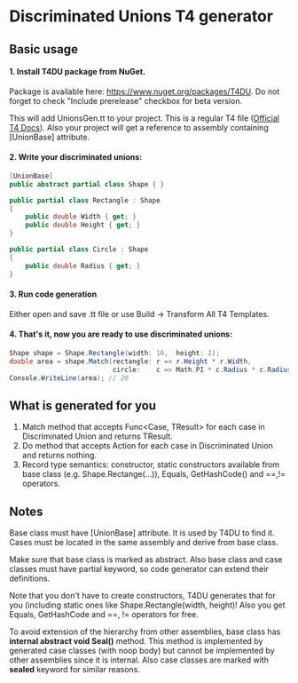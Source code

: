 # Discriminated Unions T4 generator


## Basic usage

#### 1. Install T4DU package from NuGet. 
Package is available here: https://www.nuget.org/packages/T4DU. Do not forget to check "Include prerelease" checkbox for beta version.

This will add UnionsGen.tt to your project. This is a regular T4 file ([Official T4 Docs](https://docs.microsoft.com/ru-ru/visualstudio/modeling/code-generation-and-t4-text-templates)). Also your project will get a reference to assembly containing [UnionBase] attribute.
#### 2. Write your discriminated unions:
```cs
[UnionBase]
public abstract partial class Shape { }

public partial class Rectangle : Shape
{
    public double Width { get; }
    public double Height { get; }
}

public partial class Circle : Shape
{
    public double Radius { get; }
}
```



#### 3. Run code generation 
Either open and save .tt file or use Build -> Transform All T4 Templates.

#### 4. That's it, now you are ready to use discriminated unions:
 
```cs
Shape shape = Shape.Rectangle(width: 10,  height: 2);
double area = shape.Match(rectangle: r => r.Height * r.Width,
                          circle:    c => Math.PI * c.Radius * c.Radius);
Console.WriteLine(area); // 20
```

## What is generated for you

1. Match method that accepts Func<Case, TResult> for each case in Discriminated Union and returns TResult.
2. Do method that accepts Action<Case> for each case in Discriminated Union and returns nothing.
3. Record type semantics: constructor, static constructors available from base class (e.g. Shape.Rectange(...)), Equals, GetHashCode() and ==,!= operators.

## Notes
Base class must have [UnionBase] attribute. It is used by T4DU to find it. Cases must be located in the same assembly and derive from base class.

Make sure that base class is marked as abstract. Also base class and case classes must have partial keyword, so code generator can extend their definitions.

Note that you don't have to create constructors, T4DU generates that for you (including static ones like Shape.Rectangle(width, height)! Also you get Equals, GetHashCode and ==, != operators for free.

To avoid extension of the hierarchy from other assemblies, base class has **internal abstract void Seal()** method. This method is implemented by generated case classes (with noop body) but cannot be implemented by other assemblies since it is internal. Also case classes are marked with **sealed** keyword for similar reasons.
